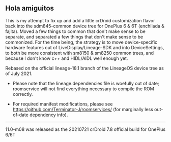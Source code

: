 ## Hola amiguitos

This is my attempt to fix up and add a little crDroid customization flavor back into the sdm845-common device tree for OnePlus 6 & 6T (enchilada & fajita).
Moved a few things to common that don't make sense to be separate, and separated a few things that don't make sense to be commonized.
For the time being, the strategy is to move device-specific hardware features out of LiveDisplay/Lineage-SDK and into DeviceSettings, 
to both be more consistent with sm8150 & sm8250 common trees, and because I don't know c++ and HIDL/AIDL well enough yet. 

Rebased on the official lineage-18.1 branch of the LineageOS device tree as of July 2021.

* Please note that the lineage.dependencies file is woefully out of date; roomservice will not find everything necessary to compile the ROM correctly.

* For required manifest modifications, please see https://github.com/Terminator-J/roomservices/ (for marginally less out-of-date dependency info).
___
11.0-m08 was released as the 20210721 crDroid 7.8 official build for OnePlus 6/6T
